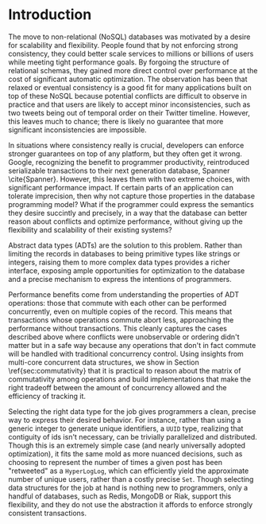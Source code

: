 # Introduction

The move to non-relational (NoSQL) databases was motivated by a desire for scalability and flexibility. People found that by not enforcing strong consistency, they could better scale services to millions or billions of users while meeting tight performance goals. By forgoing the structure of relational schemas, they gained more direct control over performance at the cost of significant automatic optimization.
The observation has been that relaxed or eventual consistency is a good fit for many applications built on top of these NoSQL because potential conflicts are difficult to observe in practice and that users are likely to accept minor inconsistencies, such as two tweets being out of temporal order on their Twitter timeline. However, this leaves much to chance; there is likely no guarantee that more significant inconsistencies are impossible.

In situations where consistency really is crucial, developers can enforce stronger guarantees on top of any platform, but they often get it wrong. Google, recognizing the benefit to programmer productivity, reintroduced serializable transactions to their next generation database, Spanner \cite{Spanner}. However, this leaves them with two extreme choices, with significant performance impact. If certain parts of an application can tolerate imprecision, then why not capture those properties in the database programming model? What if the programmer could express the semantics they desire succintly and precisely, in a way that the database can better reason about conflicts and optimize performance, without giving up the flexibility and scalability of their existing systems?

Abstract data types (ADTs) are the solution to this problem. Rather than limiting the records in databases to being primitive types like strings or integers, raising them to more complex data types provides a richer interface, exposing ample opportunities for optimization to the database and a precise mechanism to express the intentions of programmers.

Performance benefits come from understanding the properties of ADT operations: those that commute with each other can be performed concurrently, even on multiple copies of the record. This means that transactions whose operations commute abort less, approaching the performance without transactions. This cleanly captures the cases described above where conflicts were unobservable or ordering didn't matter but in a safe way because any operations that don't in fact commute will be handled with traditional concurrency control. Using insights from multi-core concurrent data structures, we show in Section \ref{sec:commutativity} that it is practical to reason about the matrix of commutativity among operations and build implementations that make the right tradeoff between the amount of concurrency allowed and the efficiency of tracking it.

Selecting the right data type for the job gives programmers a clean, precise way to express their desired behavior. For instance, rather than using a generic integer to generate unique identifiers, a `UUID` type, realizing that contiguity of ids isn't necessary, can be trivially parallelized and distributed. Though this is an extremely simple case (and nearly universally adopted optimization), it fits the same mold as more nuanced decisions, such as choosing to represent the number of times a given post has been "retweeted" as a `HyperLogLog`, which can efficiently yield the approximate number of unique users, rather than a costly precise `Set`. Though selecting data structures for the job at hand is nothing new to programmers, only a handful of databases, such as Redis, MongoDB or Riak, support this flexibility, and they do not use the abstraction it affords to enforce strongly consistent transactions.
